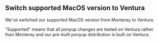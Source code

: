## Switch supported MacOS version to Ventura

We've switched our supported MacOS version from Monterey to Ventura.

"Supported" means that all ponyup changes are tested on Ventura rather than Monterey and our pre-built ponyup distribution is built on Ventura.

